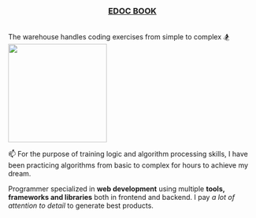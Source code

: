 
<p align='center'><h3 align='center'><strong><a href="#" target="_blank">EDOC BOOK</a></strong></h3><br/ >The warehouse handles coding exercises from simple to complex 🏂<img style="display: flex; justify-content: center;" align='center' src='https://user-images.githubusercontent.com/5713670/87202985-820dcb80-c2b6-11ea-9f56-7ec461c497c3.gif' width='200'></p>

<p align='left'> 📫 For the purpose of training logic and algorithm processing skills, I have been practicing algorithms from basic to complex for hours to achieve my dream.</p>

Programmer specialized in **web development** using multiple **tools, frameworks and libraries** both in frontend and backend. I pay _a lot of attention to detail_ to generate best products.
